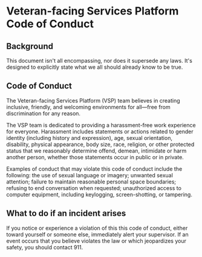 # Veteran-facing Services Platform Code of Conduct

## Background

This document isn't all encompassing, nor does it supersede any laws. It's designed to explicitly state what we all should already know to be true.

## Code of Conduct

The Veteran-facing Services Platform (VSP) team believes in creating inclusive, friendly, and welcoming environments for all&mdash;free from discrimination for any reason.

The VSP team is dedicated to providing a harassment-free work experience for everyone.  Harassment includes statements or actions related to gender identity (including history and expression), age, sexual orientation, disability, physical appearance, body size, race, religion, or other protected status that we reasonably determine offend, demean, intimidate or harm another person, whether those statements occur in public or in private.

Examples of conduct that may violate this code of conduct include the following: the use of sexual language or imagery; unwanted sexual attention; failure to maintain reasonable personal space boundaries; refusing to end conversation when requested; unauthorized access to computer equipment, including keylogging, screen-shotting, or tampering.

## What to do if an incident arises

If you notice or experience a violation of this this code of conduct, either toward yourself or someone else, immediately alert your supervisor. If an event occurs that you believe violates the law or which jeopardizes your safety, you should contact 911.
